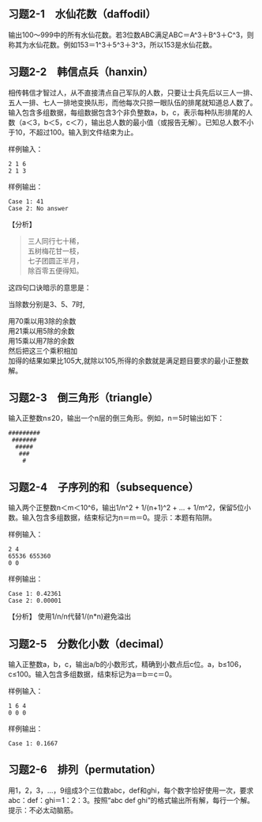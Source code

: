 ## 习题2-1　水仙花数（daffodil）

输出100～999中的所有水仙花数。若3位数ABC满足ABC＝A^3＋B^3＋C^3，则称其为水仙花数。例如153＝1^3＋5^3＋3^3，所以153是水仙花数。

## 习题2-2　韩信点兵（hanxin）

相传韩信才智过人，从不直接清点自己军队的人数，只要让士兵先后以三人一排、五人一排、七人一排地变换队形，而他每次只掠一眼队伍的排尾就知道总人数了。输入包含多组数据，每组数据包含3个非负整数a，b，c，表示每种队形排尾的人数（a＜3，b＜5，c＜7），输出总人数的最小值（或报告无解）。已知总人数不小于10，不超过100。输入到文件结束为止。

样例输入：
```
2 1 6 
2 1 3
```
样例输出：
```
Case 1: 41
Case 2: No answer
```

【分析】
> 三人同行七十稀，<br>
五树梅花甘一枝，<br>
七子团圆正半月，<br>
除百零五便得知。<br>

这四句口诀暗示的意思是：

当除数分别是3、5、7时,

用70乘以用3除的余数<br>
用21乘以用5除的余数<br>
用15乘以用7除的余数<br>
然后把这三个乘积相加<br>
加得的结果如果比105大,就除以105,所得的余数就是满足题目要求的最小正整数解。


## 习题2-3　倒三角形（triangle）

输入正整数n≤20，输出一个n层的倒三角形。例如，n＝5时输出如下：
```
#########
 #######
  #####
   ###
    #
```

## 习题2-4　子序列的和（subsequence）

输入两个正整数n＜m＜10^6，输出1/n^2 + 1/(n+1)^2 + … + 1/m^2，保留5位小数。输入包含多组数据，结束标记为n＝m＝0。提示：本题有陷阱。

样例输入：
```
2 4
65536 655360
0 0
```
样例输出：
```
Case 1: 0.42361
Case 2: 0.00001
```

【分析】 使用1/n/n代替1/(n*n)避免溢出

## 习题2-5　分数化小数（decimal）

输入正整数a，b，c，输出a/b的小数形式，精确到小数点后c位。a，b≤106，c≤100。输入包含多组数据，结束标记为a＝b＝c＝0。

样例输入：
```
1 6 4
0 0 0
```
样例输出：
```
Case 1: 0.1667
```

## 习题2-6　排列（permutation）

用1，2，3，…，9组成3个三位数abc，def和ghi，每个数字恰好使用一次，要求abc：def：ghi＝1：2：3。按照“abc def ghi”的格式输出所有解，每行一个解。提示：不必太动脑筋。
